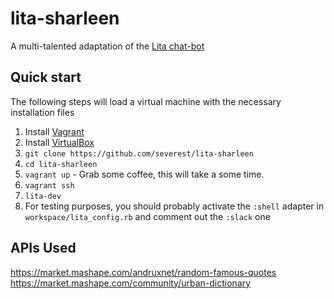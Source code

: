 # lita-sharleen

A multi-talented adaptation of the [Lita chat-bot](https://www.lita.io/)

## Quick start

The following steps will load a virtual machine with the necessary installation files

1. Install [Vagrant](https://www.vagrantup.com/)
1. Install [VirtualBox](https://www.virtualbox.org/)
1. `git clone https://github.com/severest/lita-sharleen`
1. `cd lita-sharleen`
1. `vagrant up` - Grab some coffee, this will take a some time.
1. `vagrant ssh`
1. `lita-dev`
1. For testing purposes, you should probably activate the `:shell` adapter in `workspace/lita_config.rb` and comment out the `:slack` one


## APIs Used

https://market.mashape.com/andruxnet/random-famous-quotes
https://market.mashape.com/community/urban-dictionary
